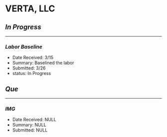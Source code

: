 # VERTA, LLC

## *In Progress*
--------------------

### *Labor Baseline*

- Date Received: 3/15
- Summary: Baselined the labor
- Submitted: 3/26
- status: In Progress


## *Que*
-----------------------------------
### *IMG*
- Date Received: NULL
- Summary:  NULL
- Submitted: NULL
